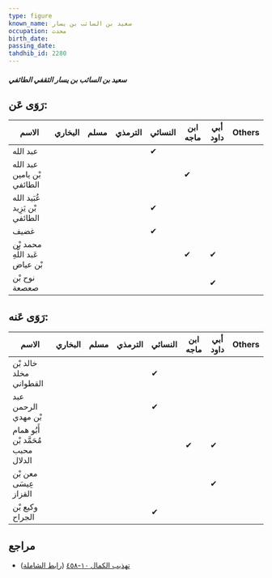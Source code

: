 ```yaml
---
type: figure
known_name: سعيد بن السائب بن يسار
occupation: محدث
birth_date:
passing_date:
tahdhib_id: 2280
---
```

##### سعيد بن السائب بن يسار الثقفي الطائفي

## رَوَى عَن:
| الاسم                          | البخاري | مسلم | الترمذي | النسائي | ابن ماجه | أبي داود | Others |
| ------------------------------ | ------- | ---- | ------- | ------- | -------- | -------- | ------ |
| عبد الله                       |         |      |         | ✔       |          |          |        |
| عبد الله بْن يامين الطائفي     |         |      |         |         | ✔        |          |        |
| عُبَيد الله بْن يَزِيد الطائفي |         |      |         | ✔       |          |          |        |
| غضيف                           |         |      |         | ✔       |          |          |        |
| محمد بْن عَبد اللَّهِ بْن عياض |         |      |         |         | ✔        | ✔        |        |
| نوح بْن صعصعة                  |         |      |         |         |          | ✔        |        |
## رَوَى عَنه:
| الاسم                               | البخاري | مسلم | الترمذي | النسائي | ابن ماجه | أبي داود | Others |
| ----------------------------------- | ------- | ---- | ------- | ------- | -------- | -------- | ------ |
| خالد بْن مخلد القطواني              |         |      |         | ✔       |          |          |        |
| عبد الرحمن بْن مهدي                 |         |      |         | ✔       |          |          |        |
| أَبُو همام مُحَمَّد بْن محبب الدلال |         |      |         |         | ✔        | ✔        |        |
| معن بْن عِيسَى القزاز               |         |      |         |         |          | ✔        |        |
| وكيع بْن الجراح                     |         |      |         | ✔       |          |          |        |
## مراجع
- [تهذيب الكمال ١٠-٤٥٨](obsidian://open?vault=Tahdhib-al-Kamal&file=Figures/٢٢٨٠-سعيد%20بن%20السائب%20بن%20يسار%20الثقفي%20الطائفي) ([رابط الشاملة](https://shamela.ws/book/3722/5230))